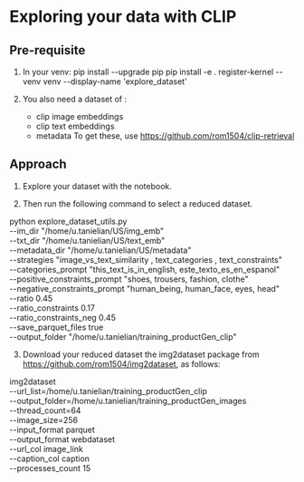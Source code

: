 # Exploring your data with CLIP

## Pre-requisite
1) In your venv:
    pip install --upgrade pip
    pip install -e .
    register-kernel --venv venv --display-name 'explore_dataset'

2) You also need a dataset of :
    - clip image embeddings
    - clip text embeddings
    - metadata
    To get these, use https://github.com/rom1504/clip-retrieval

## Approach
1) Explore your dataset with the notebook. 

2) Then run the following command to select a reduced dataset.
    
python explore_dataset_utils.py \
    --im_dir "/home/u.tanielian/US/img_emb" \
    --txt_dir "/home/u.tanielian/US/text_emb" \
    --metadata_dir "/home/u.tanielian/US/metadata" \
    --strategies "image_vs_text_similarity , text_categories , text_constraints" \
    --categories_prompt "this_text_is_in_english, este_texto_es_en_espanol"\
    --positive_constraints_prompt "shoes, trousers, fashion, clothe" \
    --negative_constraints_prompt "human_being, human_face, eyes, head" \
    --ratio 0.45 \
    --ratio_constraints 0.17 \
    --ratio_constraints_neg 0.45 \
    --save_parquet_files true \
    --output_folder "/home/u.tanielian/training_productGen_clip"


3) Download your reduced dataset the img2dataset package from https://github.com/rom1504/img2dataset, as follows:
    
img2dataset \
    --url_list=/home/u.tanielian/training_productGen_clip \
    --output_folder=/home/u.tanielian/training_productGen_images \
    --thread_count=64 \
    --image_size=256 \
    --input_format parquet \
    --output_format webdataset \
    --url_col image_link \
    --caption_col caption \
    --processes_count 15